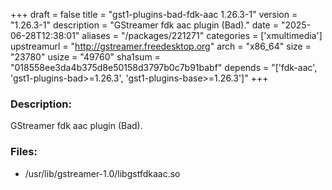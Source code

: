 +++
draft = false
title = "gst1-plugins-bad-fdk-aac 1.26.3-1"
version = "1.26.3-1"
description = "GStreamer fdk aac plugin (Bad)."
date = "2025-06-28T12:38:01"
aliases = "/packages/221271"
categories = ['xmultimedia']
upstreamurl = "http://gstreamer.freedesktop.org"
arch = "x86_64"
size = "23780"
usize = "49760"
sha1sum = "018558ee3da4b375d8e50158d3797b0c7b91babf"
depends = "['fdk-aac', 'gst1-plugins-bad>=1.26.3', 'gst1-plugins-base>=1.26.3']"
+++
### Description: 
GStreamer fdk aac plugin (Bad).

### Files: 
* /usr/lib/gstreamer-1.0/libgstfdkaac.so

